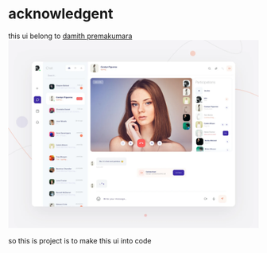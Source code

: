 # acknowledgent 
this ui belong to [damith premakumara
](https://dribbble.com/shots/10007578-Video-conferencing-with-real-time-messaging)
<img src="./public/inspira.webp">

so this is project is to make this ui into code 